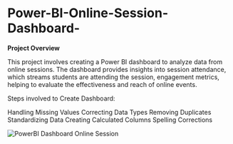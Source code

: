 # Power-BI-Online-Session-Dashboard-

**Project Overview**

This project involves creating a Power BI dashboard to analyze data from online sessions. The dashboard provides insights into session attendance, which streams students are attending the session, engagement metrics, helping to evaluate the effectiveness and reach of online events.

Steps involved to Create Dashboard:

Handling Missing Values
Correcting Data Types
Removing Duplicates
Standardizing Data
Creating Calculated Columns
Spelling Corrections

![PowerBI Dashboard Online Session](https://github.com/user-attachments/assets/2f412214-945a-4c17-a181-dc9ad2caaffe)
